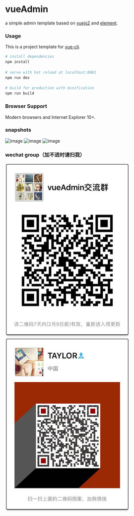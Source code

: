 # vueAdmin
a simple admin template based on [vuejs2](http://vuejs.org/) and [element](http://element.eleme.io/#/).

### Usage

This is a project template for [vue-cli](https://github.com/vuejs/vue-cli).

``` bash
# install dependencies
npm install

# serve with hot reload at localhost:8081
npm run dev

# build for production with minification
npm run build

```

### Browser Support

Modern browsers and Internet Explorer 10+.

### snapshots
![image](https://github.com/taylorchen709/vueAdmin/blob/master/screenshots/login.png)
![image](https://github.com/taylorchen709/vueAdmin/blob/master/screenshots/main.png)
![image](https://github.com/taylorchen709/vueAdmin/blob/master/screenshots/edit.jpg)

### wechat group（加不进时请扫我）
![image](https://raw.githubusercontent.com/taylorchen709/markdown-images/master/vueadmin/code.jpg)
![image](https://raw.githubusercontent.com/taylorchen709/markdown-images/master/mywechatid.jpg)

